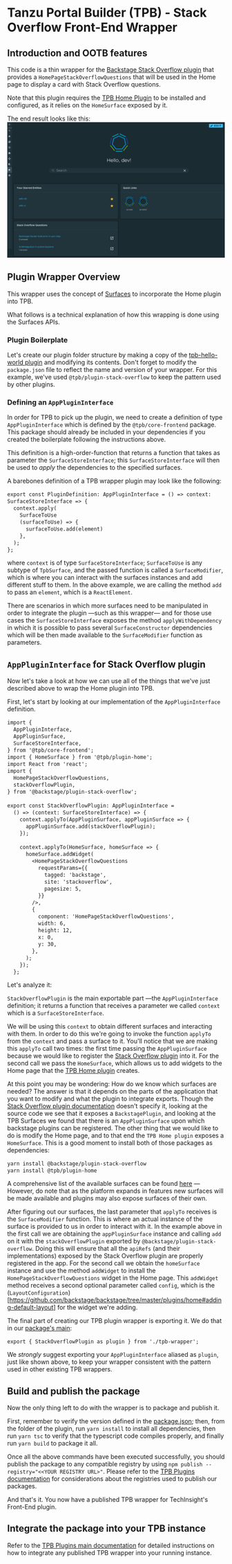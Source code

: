 # Tanzu Portal Builder (TPB) - Stack Overflow Front-End Wrapper

## Introduction and OOTB features

This code is a thin wrapper for the [Backstage Stack Overflow plugin](https://github.com/backstage/backstage/tree/master/plugins/stack-overflow) that provides a `HomePageStackOverflowQuestions` that will be used in the Home page to display a card with Stack Overflow questions.

Note that this plugin requires the [TPB Home Plugin](../tpb-home/) to be installed and configured, as it relies on the `HomeSurface` exposed by it.

The end result looks like this:
![Home Page with Stack Overflow questions](./docs/stackoverflow-questions.png)

## Plugin Wrapper Overview

This wrapper uses the concept of [Surfaces](../../README.md#frontend-plugins) to incorporate the Home plugin into TPB.

What follows is a technical explanation of how this wrapping is done using the Surfaces APIs.

### Plugin Boilerplate

Let's create our plugin folder structure by making a copy of the [tpb-hello-world plugin](../tpb-hello-world/) and modifying its contents.
Don't forget to modify the `package.json` file to reflect the name and version of your wrapper. For this example, we've used `@tpb/plugin-stack-overflow` to keep the pattern used by other plugins.

### Defining an `AppPluginInterface`

In order for TPB to pick up the plugin, we need to create a definition of type `AppPluginInterface` which is defined by the `@tpb/core-frontend` package. This package should already be included in your dependencies if you created the boilerplate following the instructions above.

This definition is a high-order-function that returns a function that takes as parameter the `SurfaceStoreInterface`; this `SurfaceStoreInterface` will then be used to _apply_ the dependencies to the specified surfaces.

A barebones definition of a TPB wrapper plugin may look like the following:

```
export const PluginDefinition: AppPluginInterface = () => context: SurfaceStoreInterface => {
  context.apply(
    SurfaceToUse
    (surfaceToUse) => {
      surfaceToUse.add(element)
    },
  );
};
```

where `context` is of type `SurfaceStoreInterface`; `SurfaceToUse` is any subtype of `TpbSurface`, and the passed function is called a `SurfaceModifier`, which is where you can interact with the surfaces instances and add different stuff to them.
In the above example, we are calling the method `add` to pass an `element`, which is a `ReactElement`.

There are scenarios in which more surfaces need to be manipulated in order to integrate the plugin —such as this wrapper— and for those use cases the `SurfaceStoreInterface` exposes the method `applyWithDependency` in which it is possible to pass several `SurfaceConstructor` dependencies which will be then made available to the `SurfaceModifier` function as parameters.

## `AppPluginInterface` for Stack Overflow plugin

Now let's take a look at how we can use all of the things that we've just described above to wrap the Home plugin into TPB.

First, let's start by looking at our implementation of the `AppPluginInterface` definition.

```
import {
  AppPluginInterface,
  AppPluginSurface,
  SurfaceStoreInterface,
} from '@tpb/core-frontend';
import { HomeSurface } from '@tpb/plugin-home';
import React from 'react';
import {
  HomePageStackOverflowQuestions,
  stackOverflowPlugin,
} from '@backstage/plugin-stack-overflow';

export const StackOverflowPlugin: AppPluginInterface =
  () => (context: SurfaceStoreInterface) => {
    context.applyTo(AppPluginSurface, appPluginSurface => {
      appPluginSurface.add(stackOverflowPlugin);
    });

    context.applyTo(HomeSurface, homeSurface => {
      homeSurface.addWidget(
        <HomePageStackOverflowQuestions
          requestParams={{
            tagged: 'backstage',
            site: 'stackoverflow',
            pagesize: 5,
          }}
        />,
        {
          component: 'HomePageStackOverflowQuestions',
          width: 6,
          height: 12,
          x: 0,
          y: 30,
        },
      );
    });
  };

```

Let's analyze it:

`StackOverflowPlugin` is the main exportable part —the `AppPluginInterface` definition; it returns a function that receives a parameter we called `context` which is a `SurfaceStoreInterface`.

We will be using this `context` to obtain different surfaces and interacting with them.
In order to do this we're going to invoke the function `applyTo` from the `context` and pass a surface to it.
You'll notice that we are making this `applyTo` call two times: the first time passing the `AppPluginSurface` because we would like to register the [Stack Overflow plugin](https://github.com/backstage/backstage/blob/master/plugins/stack-overflow/src/index.ts#L23C7-L23C7) into it. For the second call we pass the `HomeSurface`, which allows us to add widgets to the Home page that the [TPB Home plugin](../tpb-home/) creates.

At this point you may be wondering: How do we know which surfaces are needed?
The answer is that it depends on the parts of the application that you want to modify and what the plugin to integrate exports. Though the [Stack Overflow plugin documentation](https://github.com/backstage/backstage/blob/master/plugins/stack-overflow/README.md) doesn't specify it, looking at the source code we see that it exposes a `BackstagePlugin`, and looking at the TPB Surfaces we found that there is an `AppPluginSurface` upon which backstage plugins can be registered. The other thing that we would like to do is modify the Home page, and to that end the `TPB Home plugin` exposes a `HomeSurface`. This is a good moment to install both of those packages as dependencies:

```
yarn install @backstage/plugin-stack-overflow
yarn install @tpb/plugin-home
```

A comprehensive list of the available surfaces can be found [here](../../README.md) —However, do note that as the platform expands in features new surfaces will be made available and plugins may also expose surfaces of their own.

After figuring out our surfaces, the last parameter that `applyTo` receives is the `SurfaceModifier` function. This is where an actual instance of the surface is provided to us in order to interact with it.
In the example above in the first call we are obtaining the `appPluginSurface` instance and calling `add` on it with the `stackOverflowPlugin` exported by `@backstage/plugin-stack-overflow`. Doing this will ensure that all the `apiRefs` (and their implementations) exposed by the Stack Overflow plugin are properly registered in the app.
For the second call we obtain the `homeSurface` instance and use the method `addWidget` to install the `HomePageStackOverflowQuestions` widget in the Home page. This `addWidget` method receives a second optional parameter called `config`, which is the (`LayoutConfiguration`)[https://github.com/backstage/backstage/tree/master/plugins/home#adding-default-layout] for the widget we're adding.

The final part of creating our TPB plugin wrapper is exporting it. We do that in our [package's main](./src/index.ts):

```
export { StackOverflowPlugin as plugin } from './tpb-wrapper';
```

We _strongly_ suggest exporting your `AppPluginInterface` aliased as `plugin`, just like shown above, to keep your wrapper consistent with the pattern used in other existing TPB wrappers.

## Build and publish the package

Now the only thing left to do with the wrapper is to package and publish it.

First, remember to verify the version defined in the [package.json](./package.json); then, from the folder of the plugin, run `yarn install` to install all dependencies, then run `yarn tsc` to verify that the typescript code compiles properly, and finally run `yarn build` to package it all.

Once all the above commands have been executed successfully, you should publish the package to any compatible registry by using `npm publish --registry="<<YOUR REGISTRY URL>"`.
Please refer to the [TPB Plugins documentation](../README.md) for considerations about the registries used to publish our packages.

And that's it. You now have a published TPB wrapper for TechInsight's Front-End plugin.

## Integrate the package into your TPB instance

Refer to the [TPB Plugins main documentation](../README.md) for detailed instructions on how to integrate any published TPB wrapper into your running instance.
